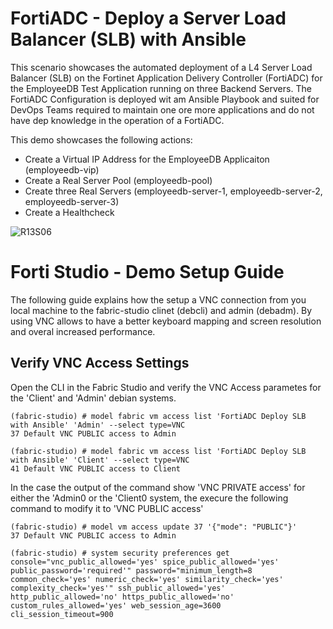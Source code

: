 # FortiADC - Deploy a Server Load Balancer (SLB) with Ansible
This scenario showcases the automated deployment of a L4 Server Load Balancer (SLB) on the Fortinet Application Delivery Controller (FortiADC) for the EmployeeDB Test Application running on three Backend Servers. The FortiADC Configuration is deployed wit am Ansible Playbook and suited for DevOps Teams required to maintain one ore more applications and do not have dep knowledge in the operation of a FortiADC. 

This demo showcases the following actions: 
- Create a Virtual IP Address for the EmployeeDB Applicaiton (employeedb-vip)
- Create a Real Server Pool (employeedb-pool)
- Create three Real Servers (employeedb-server-1, employeedb-server-2, employeedb-server-3)
- Create a Healthcheck 

![R13S06](https://raw.githubusercontent.com/pivotal-sadubois/fabric-studio/main/demos/fad-ansible-deploy-slb/images/R04S05.jpg)

# Forti Studio - Demo Setup Guide
The following guide explains how the setup a VNC connection from you local machine to the fabric-studio clinet (debcli) and admin (debadm). By using 
VNC allows to have a better keyboard mapping and screen resolution and overal increased performance.
## Verify VNC Access Settings
Open the CLI in the Fabric Studio and verify the VNC Access parametes for the 'Client' and 'Admin' debian systems. 
```
(fabric-studio) # model fabric vm access list 'FortiADC Deploy SLB with Ansible' 'Admin' --select type=VNC
37 Default VNC PUBLIC access to Admin

(fabric-studio) # model fabric vm access list 'FortiADC Deploy SLB with Ansible' 'Client' --select type=VNC
41 Default VNC PUBLIC access to Client
```
In the case the output of the command show 'VNC PRIVATE access' for either the 'Admin0 or the 'Client0 system, the execure the 
following command to modify it to 'VNC PUBLIC access'
```
(fabric-studio) # model vm access update 37 '{"mode": "PUBLIC"}'
37 Default VNC PUBLIC access to Admin
```


```
(fabric-studio) # system security preferences get 
console="vnc_public_allowed='yes' spice_public_allowed='yes' public_password='required'" password="minimum_length=8 common_check='yes' numeric_check='yes' similarity_check='yes' complexity_check='yes'" ssh_public_allowed='yes' http_public_allowed='no' https_public_allowed='no' custom_rules_allowed='yes' web_session_age=3600 cli_session_timeout=900
```



